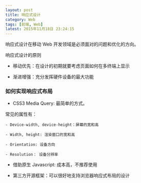 ```yaml
---
layout: post
title: 响应式设计
category: Web
tags: [前端, Web]
latest: 2015年11月18日 23:24:15
---
```


响应式设计在移动 Web 开发领域是必须面对的问题和优化的方向。

响应式设计的原则

- 移动优先：在设计的初期就要考虑页面如何在多终端上显示

- 渐进增强：充分发挥硬件设备的最大功能

### 如何实现响应式布局

- CSS3 Media Query: 最简单的方式。

常见的属性有：

	- Device-width, device-height：屏幕的宽和高

	- Width, height: 渲染窗口的宽和高
	
	- Orientation: 设备方向
	
	- Resolution： 设备分辨率

- 借助原生 Javascript: 成本高，不推荐使用

- 第三方开源框架：可以很好地支持浏览器响应式布局的设计
